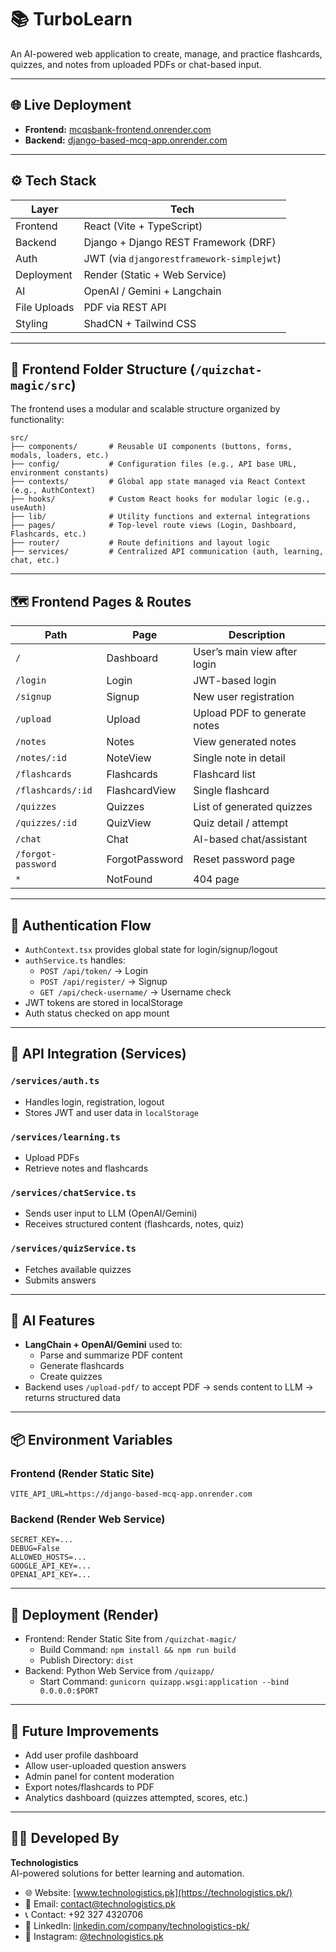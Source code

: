 
# 📚 TurboLearn

An AI-powered web application to create, manage, and practice flashcards, quizzes, and notes from uploaded PDFs or chat-based input.

---

## 🌐 Live Deployment

- **Frontend:** [mcqsbank-frontend.onrender.com](https://mcqsbank-frontend.onrender.com)
- **Backend:** [django-based-mcq-app.onrender.com](https://django-based-mcq-app.onrender.com)

---

## ⚙️ Tech Stack

| Layer     | Tech                        |
|-----------|-----------------------------|
| Frontend  | React (Vite + TypeScript)   |
| Backend   | Django + Django REST Framework (DRF) |
| Auth      | JWT (via `djangorestframework-simplejwt`) |
| Deployment| Render (Static + Web Service) |
| AI        | OpenAI / Gemini + Langchain |
| File Uploads | PDF via REST API |
| Styling   | ShadCN + Tailwind CSS       |

---

## 📁 Frontend Folder Structure (`/quizchat-magic/src`)

The frontend uses a modular and scalable structure organized by functionality:

```
src/
├── components/       # Reusable UI components (buttons, forms, modals, loaders, etc.)
├── config/           # Configuration files (e.g., API base URL, environment constants)
├── contexts/         # Global app state managed via React Context (e.g., AuthContext)
├── hooks/            # Custom React hooks for modular logic (e.g., useAuth)
├── lib/              # Utility functions and external integrations
├── pages/            # Top-level route views (Login, Dashboard, Flashcards, etc.)
├── router/           # Route definitions and layout logic
├── services/         # Centralized API communication (auth, learning, chat, etc.)
```

---

## 🗺️ Frontend Pages & Routes

| Path             | Page               | Description                        |
|------------------|--------------------|------------------------------------|
| `/`              | Dashboard          | User’s main view after login       |
| `/login`         | Login              | JWT-based login                    |
| `/signup`        | Signup             | New user registration              |
| `/upload`        | Upload             | Upload PDF to generate notes       |
| `/notes`         | Notes              | View generated notes               |
| `/notes/:id`     | NoteView           | Single note in detail              |
| `/flashcards`    | Flashcards         | Flashcard list                     |
| `/flashcards/:id`| FlashcardView      | Single flashcard                  |
| `/quizzes`       | Quizzes            | List of generated quizzes          |
| `/quizzes/:id`   | QuizView           | Quiz detail / attempt              |
| `/chat`          | Chat               | AI-based chat/assistant            |
| `/forgot-password`| ForgotPassword    | Reset password page                |
| `*`              | NotFound           | 404 page                           |

---

## 🔐 Authentication Flow

- `AuthContext.tsx` provides global state for login/signup/logout
- `authService.ts` handles:
  - `POST /api/token/` → Login
  - `POST /api/register/` → Signup
  - `GET /api/check-username/` → Username check
- JWT tokens are stored in localStorage
- Auth status checked on app mount

---

## 🔄 API Integration (Services)

### `/services/auth.ts`
- Handles login, registration, logout
- Stores JWT and user data in `localStorage`

### `/services/learning.ts`
- Upload PDFs
- Retrieve notes and flashcards

### `/services/chatService.ts`
- Sends user input to LLM (OpenAI/Gemini)
- Receives structured content (flashcards, notes, quiz)

### `/services/quizService.ts`
- Fetches available quizzes
- Submits answers

---

## 🧠 AI Features

- **LangChain + OpenAI/Gemini** used to:
  - Parse and summarize PDF content
  - Generate flashcards
  - Create quizzes
- Backend uses `/upload-pdf/` to accept PDF → sends content to LLM → returns structured data

---

## 📦 Environment Variables

### Frontend (Render Static Site)
```
VITE_API_URL=https://django-based-mcq-app.onrender.com
```

### Backend (Render Web Service)
```
SECRET_KEY=...
DEBUG=False
ALLOWED_HOSTS=...
GOOGLE_API_KEY=...
OPENAI_API_KEY=...
```

---

## 🚀 Deployment (Render)

- Frontend: Render Static Site from `/quizchat-magic/`
  - Build Command: `npm install && npm run build`
  - Publish Directory: `dist`
- Backend: Python Web Service from `/quizapp/`
  - Start Command: `gunicorn quizapp.wsgi:application --bind 0.0.0.0:$PORT`

---

## 📌 Future Improvements

- Add user profile dashboard
- Allow user-uploaded question answers
- Admin panel for content moderation
- Export notes/flashcards to PDF
- Analytics dashboard (quizzes attempted, scores, etc.)

---

## 👨‍💻 Developed By

**Technologistics**  
AI-powered solutions for better learning and automation.

- 🌐 Website: [www.technologistics.pk](https://technologistics.pk/)
- 📧 Email: contact@technologistics.pk
- 📞 Contact: +92 327 4320706
- 🔗 LinkedIn: [linkedin.com/company/technologistics-pk/](https://www.linkedin.com/company/technologistics-pk/)
- 📸 Instagram: [@technologistics.pk](https://www.instagram.com/technologistics.pk/)
